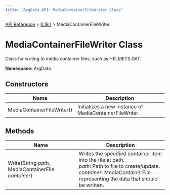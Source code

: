 ```yaml
---
title: "ArgData API: MediaContainerFileWriter Class"
---
```


[API Reference](/argdata/api) &gt; [0.19.1](/argdata/api/0.19.1) &gt; MediaContainerFileWriter

# MediaContainerFileWriter Class

Class for writing to media container files, such as HELMETS.DAT.

**Namespace:** ArgData

## Constructors

<table class="table table-bordered table-striped ">
<thead>
  <tr>
    <th>Name</th>
    <th>Description</th>
  </tr>
</thead>
<tbody>
  <tr>
    <td>MediaContainerFileWriter()</td>
    <td>Initializes a new instance of MediaContainerFileWriter.</td>
  </tr>
</tbody>
</table>


## Methods

<table class="table table-bordered table-striped ">
<thead>
  <tr>
    <th>Name</th>
    <th>Description</th>
  </tr>
</thead>
<tbody>
  <tr>
    <td>Write(String <em>path</em>, MediaContainerFile <em>container</em>)</td>
    <td>Writes the specified container item into the file at path.<br /><em>path</em>: Path to file to create/update.<br /><em>container</em>: MediaContainerFile representing the data that should be written.<br /></td>
  </tr>
</tbody>
</table>


